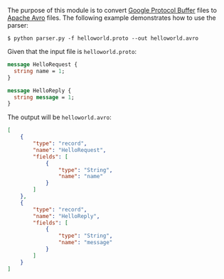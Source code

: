 The purpose of this module is to convert [Google Protocol Buffer](https://developers.google.com/protocol-buffers/) files to [Apache Avro](https://avro.apache.org/) files. The following example demonstrates how to use the parser:

    $ python parser.py -f helloworld.proto --out helloworld.avro

Given that the input file is `helloworld.proto`:

```protobuf
message HelloRequest {
  string name = 1;
}

message HelloReply {
  string message = 1;
}
```

The output will be `helloworld.avro`:

```json
[
    {
        "type": "record",
        "name": "HelloRequest",
        "fields": [
            {
                "type": "String",
                "name": "name"
            }
        ]
    },
    {
        "type": "record",
        "name": "HelloReply",
        "fields": [
            {
                "type": "String",
                "name": "message"
            }
        ]
    }
]
```
